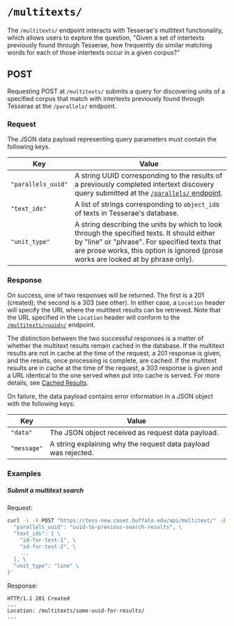 # `/multitexts/`

The `/multitexts/` endpoint interacts with Tesserae's multitext functionality, which allows users to explore the question, "Given a set of intertexts previously found through Tesserae, how frequently do similar matching words for each of those intertexts occur in a given corpus?"

## POST

Requesting POST at `/multitexts/` submits a query for discovering units of a specified corpus that match with intertexts previously found through Tesserae at the `/parallels/` endpoint.

### Request

The JSON data payload representing query parameters must contain the following keys.

|Key|Value|
|---|---|
|`"parallels_uuid"`|A string UUID corresponding to the results of a previously completed intertext discovery query submitted at the [`/parallels/` endpoint](parallels.md).|
|`"text_ids"`|A list of strings corresponding to `object_id`s of texts in Tesserae's database.|
|`"unit_type"`|A string describing the units by which to look through the specified texts.  It should either by "line" or "phrase".  For specified texts that are prose works, this option is ignored (prose works are looked at by phrase only).|

### Response

On success, one of two responses will be returned.  The first is a 201 (created); the second is a 303 (see other).  In either case, a `Location` header will specify the URL where the multitext results can be retrieved.  Note that the URL specified in the `Location` header will conform to the [`/multitexts/<uuid>/`](multitexts-uuid.md) endpoint.

The distinction between the two successful responses is a matter of whether the multitext results remain cached in the database.  If the multitext results are not in cache at the time of the request, a 201 response is given, and the results, once processing is complete, are cached.  If the multitext results are in cache at the time of the request, a 303 response is given and a URL identical to the one served when put into cache is served.  For more details, see [Cached Results](../details/cached-results.md).

On failure, the data payload contains error information in a JSON object with the following keys:

|Key|Value|
|---|---|
|`"data"`|The JSON object received as request data payload.|
|`"message"`|A string explaining why the request data payload was rejected.|

### Examples

##### Submit a multitext search

Request:

```bash
curl -i -X POST "https://tess-new.caset.buffalo.edu/api/multitext/" -d '{ \
  "parallels_uuid": "uuid-to-previous-search-results", \
  "text_ids": [ \
    "id-for-text-1", \
    "id-for-text-2", \
    ...
  ], \
  "unit_type": "line" \
}'
```

Response:

```http
HTTP/1.1 201 Created
...
Location: /multitexts/some-uuid-for-results/
...
```
